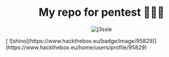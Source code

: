 <h1 align="center"> My  repo for pentest 🚀🚀🚀</h1>
<p align="center"> <img src="https://github-readme-stats.vercel.app/api?username=shino-337&show_icons=true" alt="j3ssie" /> </p>
[ ![shino](https://www.hackthebox.eu/badge/image/95829)](https://www.hackthebox.eu/home/users/profile/95829)
